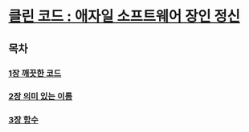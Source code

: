 # [클린 코드 : 애자일 소프트웨어 장인 정신](https://www.yes24.com/Product/Goods/11681152)

## 목차
### [1장 깨끗한 코드](Section1.md)
### [2장 의미 있는 이름](Section2.md)
### [3장 함수](Section3.md)
